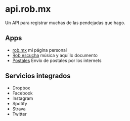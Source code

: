 # api.rob.mx

Un API para registrar muchas de las pendejadas que hago.

## Apps

- [rob.mx](https://rob.mx) mi página personal
- [Rob escucha](https://rob.mx/escucha) música y aquí lo documento
- [Postales](http://postales.rob.mx) Envío de postales por los internets

## Servicios integrados

- Dropbox
- Facebook
- Instagram
- Spotify
- Strava
- Twitter